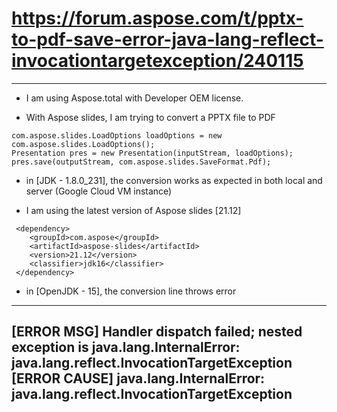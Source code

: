 # 
# https://forum.aspose.com/t/pptx-to-pdf-save-error-java-lang-reflect-invocationtargetexception/240115
----------------------------
- I am using Aspose.total with Developer OEM license.

- With Aspose slides, I am trying to convert a PPTX file to PDF
~~~~~~~~~~~~~~~~~~~~~~~~~~
com.aspose.slides.LoadOptions loadOptions = new com.aspose.slides.LoadOptions();
Presentation pres = new Presentation(inputStream, loadOptions);
pres.save(outputStream, com.aspose.slides.SaveFormat.Pdf);
~~~~~~~~~~~~~~~~~~~~~~~~~~

- in [JDK - 1.8.0_231], the conversion works as expected in both local and server (Google Cloud VM instance)

- I am using the latest version of Aspose slides [21.12]
~~~~~~~~~~~~~~~~~~~~~~~~~~
 <dependency>
 	<groupId>com.aspose</groupId>
 	<artifactId>aspose-slides</artifactId>
 	<version>21.12</version>
 	<classifier>jdk16</classifier>
 </dependency>
~~~~~~~~~~~~~~~~~~~~~~~~~~

- in [OpenJDK  - 15], the conversion line throws error
--------------
[ERROR MSG] Handler dispatch failed; nested exception is java.lang.InternalError: java.lang.reflect.InvocationTargetException
[ERROR CAUSE] java.lang.InternalError: java.lang.reflect.InvocationTargetException
--------------

